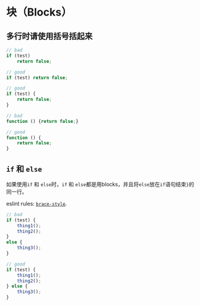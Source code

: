 # 块（Blocks）

## 多行时请使用括号括起来

```javascript
// bad
if (test)
    return false;

// good
if (test) return false;

// good
if (test) {
    return false;
}

// bad
function () {return false;}

// good
function () {
    return false;
}
```

## `if` 和 `else`

如果使用`if` 和 `else`时，`if` 和 `else`都是用blocks，并且将`else`放在`if`语句结束`}`的同一行。

eslint rules: [`brace-style`](http://eslint.org/docs/rules/brace-style.html).

```javascript
// bad
if (test) {
    thing1();
    thing2();
} 
else {
    thing3();
}

// good
if (test) {
    thing1();
    thing2();
} else {
    thing3();
}
```

